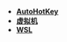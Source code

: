* [**AutoHotKey**](/System%20Release/windows/tools/AutoHotKey/README)  
* [**虚拟机**](/System%20Release/windows/tools/虚拟机/_navbar)  
* [**WSL**](/System%20Release/windows/tools/WSL/README)  
